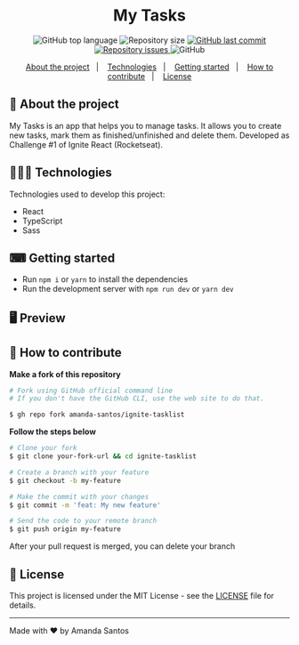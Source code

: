<h1 align="center">
 My Tasks
</h1>

<p align="center">
  <img alt="GitHub top language" src="https://img.shields.io/github/languages/top/amanda-santos/ignite-tasklist">
  
  <img alt="Repository size" src="https://img.shields.io/github/repo-size/amanda-santos/ignite-tasklist">
  
  <a href="https://github.com/amanda-santos/ignite-tasklist/commits/master">
    <img alt="GitHub last commit" src="https://img.shields.io/github/last-commit/amanda-santos/ignite-tasklist">
  </a>
  
  <a href="https://github.com/amanda-santos/ignite-tasklist/issues">
    <img alt="Repository issues" src="https://img.shields.io/github/issues/amanda-santos/ignite-tasklist">
  </a>
  
  <img alt="GitHub" src="https://img.shields.io/github/license/amanda-santos/ignite-tasklist">
</p>

<p align="center">
  <a href="#-about-the-project">About the project</a>&nbsp;&nbsp;&nbsp;|&nbsp;&nbsp;&nbsp;
  <a href="#-technologies">Technologies</a>&nbsp;&nbsp;&nbsp;|&nbsp;&nbsp;&nbsp;
  <a href="#-getting-started">Getting started</a>&nbsp;&nbsp;&nbsp;|&nbsp;&nbsp;&nbsp;
  <a href="#-how-to-contribute">How to contribute</a>&nbsp;&nbsp;&nbsp;|&nbsp;&nbsp;&nbsp;
  <a href="#-license">License</a>
</p>

## 📝 About the project

<p>My Tasks is an app that helps you to manage tasks. It allows you to create new tasks, mark them as finished/unfinished and delete them. Developed as Challenge #1 of Ignite React (Rocketseat).</p>

## 👩🏻‍💻 Technologies

Technologies used to develop this project:

- React
- TypeScript
- Sass

## ⌨ Getting started

- Run `npm i` or `yarn` to install the dependencies
- Run the development server with `npm run dev` or `yarn dev`

## 🖥 Preview

## 🤔 How to contribute

**Make a fork of this repository**

```bash
# Fork using GitHub official command line
# If you don't have the GitHub CLI, use the web site to do that.

$ gh repo fork amanda-santos/ignite-tasklist
```

**Follow the steps below**

```bash
# Clone your fork
$ git clone your-fork-url && cd ignite-tasklist

# Create a branch with your feature
$ git checkout -b my-feature

# Make the commit with your changes
$ git commit -m 'feat: My new feature'

# Send the code to your remote branch
$ git push origin my-feature
```

After your pull request is merged, you can delete your branch

## 📝 License

This project is licensed under the MIT License - see the [LICENSE](LICENSE) file for details.

---

Made with ❤ by Amanda Santos <br />
